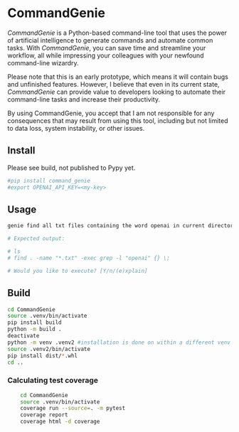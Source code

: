 # CommandGenie

_CommandGenie_ is a Python-based command-line tool that uses the power of artificial intelligence to generate commands and automate common tasks. With _CommandGenie_, you can save time and streamline your workflow, all while impressing your colleagues with your newfound command-line wizardry.

Please note that this is an early prototype, which means it will contain bugs and unfinished features. However, I believe that even in its current state, _CommandGenie_ can provide value to developers looking to automate their command-line tasks and increase their productivity.

By using CommandGenie, you accept that I am not responsible for any consequences that may result from using this tool, including but not limited to data loss, system instability, or other issues.

## Install

Please see build, not published to Pypy yet.
```bash
#pip install command_genie
#export OPENAI_API_KEY=<my-key>
```

## Usage



```bash
genie find all txt files containing the word openai in current directory

# Expected output:

# ls
# find . -name "*.txt" -exec grep -l "openai" {} \;

# Would you like to execute? [Y/n/(e)xplain] 

```

## Build
```bash
cd CommandGenie
source .venv/bin/activate
pip install build
python -m build .
deactivate
python -m venv .venv2 #installation is done on within a different venv to the development venv
source .venv2/bin/activate
pip install dist/*.whl
cd ..

```

### Calculating test coverage

```bash
    cd CommandGenie
    source .venv/bin/activate
    coverage run --source=. -m pytest 
    coverage report
    coverage html -d coverage 
```